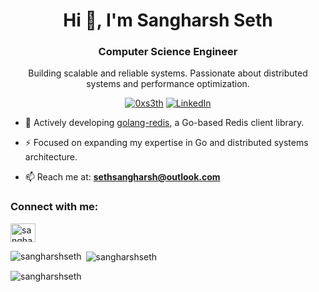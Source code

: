 <h1 align="center">Hi 👋, I'm Sangharsh Seth</h1>

<h3 align="center">Computer Science Engineer</h3>

<p align="center"> Building scalable and reliable systems. Passionate about distributed systems and performance optimization.
</p>

<p align="center">
    <a href="https://twitter.com/0xs3th" target="_blank"><img src="https://img.shields.io/twitter/follow/0xs3th?logo=twitter&style=for-the-badge" alt="0xs3th" /></a>
    <a href="https://linkedin.com/in/sangharshseth" target="_blank"><img src="https://img.shields.io/badge/LinkedIn-sangharshseth-blue?style=for-the-badge&logo=linkedin&logoColor=white" alt="LinkedIn"></a>
</p>

- 🔭 Actively developing [golang-redis](https://github.com/SangharshSeth/Redis-GO), a Go-based Redis client library.

- ⚡ Focused on expanding my expertise in Go and distributed systems architecture.

- 📫 Reach me at: **sethsangharsh@outlook.com**

<h3 align="left">Connect with me:</h3>

<p align="left">
    <a href="https://linkedin.com/in/sangharshseth" target="_blank"><img align="center" src="https://raw.githubusercontent.com/rahuldkjain/github-profile-readme-generator/master/src/images/icons/Social/linked-in-alt.svg" alt="sangharshseth" height="30" width="40" /></a>
</p>

<p><img align="left" src="https://github-readme-stats.vercel.app/api/top-langs?username=sangharshseth&show_icons=true&cache_seconds=1000&locale=en&layout=compact" alt="sangharshseth" /></p>

<p>&nbsp;<img align="center" src="https://github-readme-stats.vercel.app/api?username=sangharshseth&show_icons=true&locale=en" alt="sangharshseth" /></p>

<p><img align="center" src="https://github-readme-streak-stats.herokuapp.com/?user=sangharshseth&theme=default" alt="sangharshseth" /></p>
